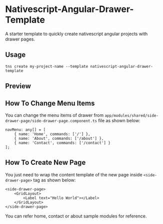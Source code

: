 # Nativescript-Angular-Drawer-Template
A starter template to quickly create nativescript angular projects with drawer pages.

## Usage
`tns create my-project-name --template nativescript-angular-drawer-template`

## Preview


## How To Change Menu Items
You can change the menu items of drawer from `app/modules/shared/side-drawer-page/side-drawer-page.component.ts` file as shown below:

```
navMenu: any[] = [
    { name: 'Home', commands: ['/'] },
    { name: 'About', commands: ['/about'] },
    { name: 'Contact', commands: ['/contact'] }
];
```

## How To Create New Page
You just need to wrap the content template of the new page inside `<side-drawer-page>` tag as shown below:

```
<side-drawer-page>
    <GridLayout>
        <Label text="Hello World"></Label>
    </GridLayout>
</side-drawer-page>
``` 
You can refer home, contact or about sample modules for reference.

